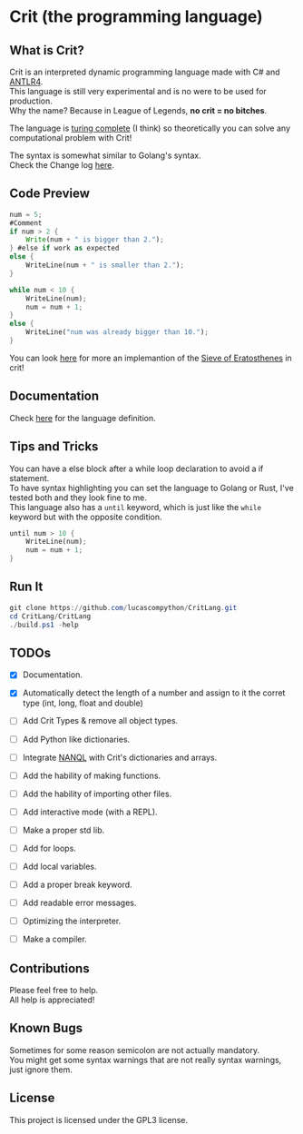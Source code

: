 # Crit (the programming language)

## What is Crit?
Crit is an interpreted dynamic programming language made with C# and [ANTLR4](https://www.antlr.org/).<br>
This language is still very experimental and is no were to be used for production.<br>
Why the name? Because in League of Legends, **no crit = no bitches**.<br>

The language is [turing complete](https://en.wikipedia.org/wiki/Turing_completeness) (I think) so theoretically you can solve any computational problem with Crit!<br>

The syntax is somewhat similar to Golang's syntax.  
Check the Change log [here](CHANGELOG.MD).

## Code Preview
```rust
num = 5;
#Comment
if num > 2 {
    Write(num + " is bigger than 2.");
} #else if work as expected
else {
    WriteLine(num + " is smaller than 2.");
}

while num < 10 { 
    WriteLine(num);
    num = num + 1;
}
else {
    WriteLine("num was already bigger than 10.");
}
```
You can look [here](CritLang/sieve.crit) for more an implemantion of the [Sieve of Eratosthenes](https://en.wikipedia.org/wiki/Sieve_of_Eratosthenes) in crit!

## Documentation
Check [here](https://github.com/lucascompython/CritLang/wiki/Language-Defenition) for the language definition.
## Tips and Tricks
You can have a else block after a while loop declaration to avoid a if statement.<br>
To have syntax highlighting you can set the language to Golang or Rust, I've tested both and they look fine to me.<br>
This language also has a `until` keyword, which is just like the `while` keyword but with the opposite condition.
```rust
until num > 10 {
    WriteLine(num);
    num = num + 1;
}
```





## Run It
```powershell
git clone https://github.com/lucascompython/CritLang.git
cd CritLang/CritLang
./build.ps1 -help
```


## TODOs

- [X] Documentation.
- [X] Automatically detect the length of a number and assign to it the corret type (int, long, float and double)
- [ ] Add Crit Types & remove all object types. 
- [ ] Add Python like dictionaries.
- [ ] Integrate [NANQL](https://github.com/lucascompython/NANQL) with Crit's dictionaries and arrays.
- [ ] Add the hability of making functions.
- [ ] Add the hability of importing other files.
- [ ] Add interactive mode (with a REPL).
- [ ] Make a proper std lib.
- [ ] Add for loops.
- [ ] Add local variables.
- [ ] Add a proper break keyword.
- [ ] Add readable error messages.
- [ ] Optimizing the interpreter.
- [ ] Make a compiler.


<!--## How to get it

You can get it from just cloning this repository and then running it (`dotnet run`).<br />
Or you can clone this repository and then install it globally as a dotnet package (`./install_globally.ps1`) and then just use `crit`.<br />
Or download the executable [here](https://github.com/lucascompython/CritLang/releases) and then you can just use that file.-->



## Contributions 
Please feel free to help.<br>
All help is appreciated!


## Known Bugs
Sometimes for some reason semicolon are not actually mandatory.  
You might get some syntax warnings that are not really syntax warnings, just ignore them.

## License
This project is licensed under the GPL3 license.
